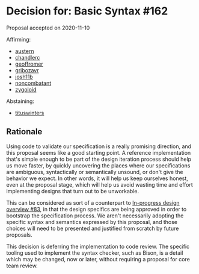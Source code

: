 # Decision for: Basic Syntax #162

<!--
Part of the Carbon Language project, under the Apache License v2.0 with LLVM
Exceptions. See /LICENSE for license information.
SPDX-License-Identifier: Apache-2.0 WITH LLVM-exception
-->

Proposal accepted on 2020-11-10

Affirming:

-   [austern](https://github.com/austern)
-   [chandlerc](https://github.com/chandlerc)
-   [geoffromer](https://github.com/geoffromer)
-   [gribozavr](https://github.com/gribozavr)
-   [josh11b](https://github.com/josh11b)
-   [noncombatant](https://github.com/noncombatant)
-   [zygoloid](https://github.com/zygoloid)

Abstaining:

-   [tituswinters](https://github.com/tituswinters)

## Rationale

Using code to validate our specification is a really promising direction, and
this proposal seems like a good starting point. A reference implementation
that's simple enough to be part of the design iteration process should help us
move faster, by quickly uncovering the places where our specifications are
ambiguous, syntactically or semantically unsound, or don't give the behavior we
expect. In other words, it will help us keep ourselves honest, even at the
proposal stage, which will help us avoid wasting time and effort implementing
designs that turn out to be unworkable.

This can be considered as sort of a counterpart to
[In-progress design overview #83](p0083.md), in that the design specifics are
being approved in order to bootstrap the specification process. We aren't
necessarily adopting the specific syntax and semantics expressed by this
proposal, and those choices will need to be presented and justified from scratch
by future proposals.

This decision is deferring the implementation to code review. The specific
tooling used to implement the syntax checker, such as Bison, is a detail which
may be changed, now or later, without requiring a proposal for core team review.
